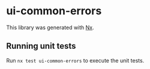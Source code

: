 # ui-common-errors

This library was generated with [Nx](https://nx.dev).

## Running unit tests

Run `nx test ui-common-errors` to execute the unit tests.
